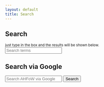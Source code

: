 ```yaml
---
layout: default
title: Search
---
```

<form>
  <div class="form-group">
    <label for="searchInput"><h2>Search</h2></label>
    <small id="searchHelp" class="form-text text-muted">just type in the box and the results will be shown below.</small>
<div class="input-group mb-3">
  <span class="input-group-text" id="basic-addon1"><i class="bi bi-search"></i></span>
  <input  class="form-control form-control-lg" type="text" class="form-control" id="searchInput" placeholder="Search terms" aria-describedby="searchHelp">
</div>
  </div>
</form>


<ul id="searchResults" class="list-group list-group-flush"></ul>


<form onsubmit="event.preventDefault();document.location.href='https://www.google.com/search?q=site%3Awww.fullofwishes.co.uk%20'+document.getElementById('q').value;">
  <div class="form-group">
    <label for="GsearchInput"><h2>Search via Google</h2></label>
<div class="input-group mb-3">
  <span class="input-group-text" id="basic-addon1"><i class="bi bi-search"></i></span>
  <input  class="form-control form-control-lg" type="text" class="form-control" id="q" placeholder="Search AHFoW via Google" aria-describedby="GsearchHelp">
    <button class="btn btn-outline-secondary" type="submit" id="button-addon2">Search</button>
</div>
  </div>
</form>

